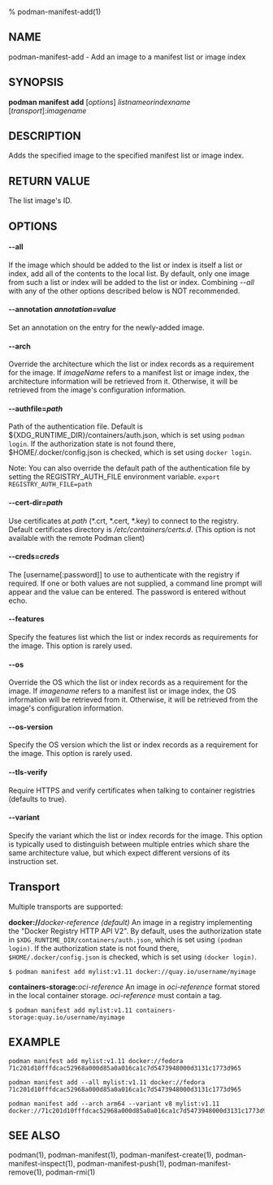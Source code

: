 % podman-manifest-add(1)

## NAME
podman\-manifest\-add - Add an image to a manifest list or image index

## SYNOPSIS
**podman manifest add** [*options*] *listnameorindexname* [*transport*]:*imagename*

## DESCRIPTION

Adds the specified image to the specified manifest list or image index.

## RETURN VALUE
The list image's ID.

## OPTIONS

#### **\-\-all**

If the image which should be added to the list or index is itself a list or
index, add all of the contents to the local list.  By default, only one image
from such a list or index will be added to the list or index.  Combining
*--all* with any of the other options described below is NOT recommended.

#### **\-\-annotation** *annotation=value*

Set an annotation on the entry for the newly-added image.

#### **\-\-arch**

Override the architecture which the list or index records as a requirement for
the image.  If *imageName* refers to a manifest list or image index, the
architecture information will be retrieved from it.  Otherwise, it will be
retrieved from the image's configuration information.

#### **\-\-authfile**=*path*

Path of the authentication file. Default is ${XDG\_RUNTIME\_DIR}/containers/auth.json, which is set using `podman login`.
If the authorization state is not found there, $HOME/.docker/config.json is checked, which is set using `docker login`.

Note: You can also override the default path of the authentication file by setting the REGISTRY\_AUTH\_FILE
environment variable. `export REGISTRY_AUTH_FILE=path`

#### **\-\-cert-dir**=*path*

Use certificates at *path* (\*.crt, \*.cert, \*.key) to connect to the registry.
Default certificates directory is _/etc/containers/certs.d_. (This option is not available with the remote Podman client)

#### **\-\-creds**=*creds*

The [username[:password]] to use to authenticate with the registry if required.
If one or both values are not supplied, a command line prompt will appear and the
value can be entered.  The password is entered without echo.

#### **\-\-features**

Specify the features list which the list or index records as requirements for
the image.  This option is rarely used.

#### **\-\-os**

Override the OS which the list or index records as a requirement for the image.
If *imagename* refers to a manifest list or image index, the OS information
will be retrieved from it.  Otherwise, it will be retrieved from the image's
configuration information.

#### **\-\-os-version**

Specify the OS version which the list or index records as a requirement for the
image.  This option is rarely used.

#### **\-\-tls-verify**

Require HTTPS and verify certificates when talking to container registries (defaults to true).

#### **\-\-variant**

Specify the variant which the list or index records for the image.  This option
is typically used to distinguish between multiple entries which share the same
architecture value, but which expect different versions of its instruction set.

## Transport

 Multiple transports are supported:

  **docker://**_docker-reference_ _(default)_
  An image in a registry implementing the "Docker Registry HTTP API V2". By default, uses the authorization state in `$XDG_RUNTIME_DIR/containers/auth.json`, which is set using `(podman login)`. If the authorization state is not found there, `$HOME/.docker/config.json` is checked, which is set using `(docker login)`.

    $ podman manifest add mylist:v1.11 docker://quay.io/username/myimage

  **containers-storage:**_oci-reference_
  An image in _oci-reference_ format stored in the local container storage. _oci-reference_ must contain a tag.

    $ podman manifest add mylist:v1.11 containers-storage:quay.io/username/myimage

## EXAMPLE

```
podman manifest add mylist:v1.11 docker://fedora
71c201d10fffdcac52968a000d85a0a016ca1c7d5473948000d3131c1773d965
```

```
podman manifest add --all mylist:v1.11 docker://fedora
71c201d10fffdcac52968a000d85a0a016ca1c7d5473948000d3131c1773d965
```

```
podman manifest add --arch arm64 --variant v8 mylist:v1.11 docker://71c201d10fffdcac52968a000d85a0a016ca1c7d5473948000d3131c1773d965
```

## SEE ALSO
podman(1), podman-manifest(1), podman-manifest-create(1), podman-manifest-inspect(1), podman-manifest-push(1), podman-manifest-remove(1), podman-rmi(1)
